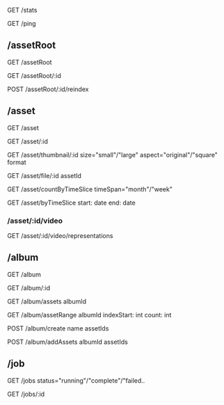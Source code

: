 GET /stats

GET /ping

## /assetRoot

GET /assetRoot

GET /assetRoot/:id

POST /assetRoot/:id/reindex

## /asset

GET /asset

GET /asset/:id

GET /asset/thumbnail/:id
size="small"/"large"
aspect="original"/"square"
format

GET /asset/file/:id
assetId

GET /asset/countByTimeSlice
timeSpan="month"/"week"

GET /asset/byTimeSlice
start: date
end: date

### /asset/:id/video

GET /asset/:id/video/representations

<!-- GET /asset/:id/video/dashManifest -->

## /album

GET /album

GET /album/:id

GET /album/assets
albumId

GET /album/assetRange
albumId
indexStart: int
count: int

POST /album/create
name
assetIds

POST /album/addAssets
albumId
assetIds

## /job

GET /jobs
status="running"/"complete"/"failed..

GET /jobs/:id
